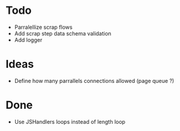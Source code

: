 # Todo

- Parralellize scrap flows
- Add scrap step data schema validation
- Add logger

# Ideas

- Define how many parrallels connections allowed (page queue ?)

# Done

- Use JSHandlers loops instead of length loop
